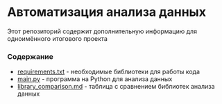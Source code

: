 # Автоматизация анализа данных

Этот репозиторий содержит дополнительную информацию для одноимённого итогового проекта

### Содержание

- [requirements.txt](https://github.com/ysatyn/school_data_analytics/requirements.txt) - необходимые библиотеки для работы кода
- [main.py](https://github.com/ysatyn/school_data_analytics/main.py) - программа на Python для анализа данных
- [library_comparison.md](https://github.com/ysatyn/school_data_analytics/library_comparison.md) - таблица с сравнением библиотек анализа данных

